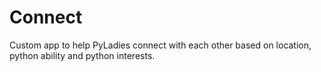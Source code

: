 # Connect

Custom app to help PyLadies connect with each other based on location, python ability and python interests.
